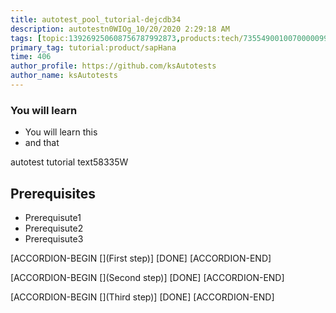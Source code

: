 ```yaml
---
title: autotest_pool_tutorial-dejcdb34
description: autotestn0WIOg_10/20/2020 2:29:18 AM
tags: [topic:139269250608756787992873,products:tech/73554900100700000996,tutorial:experience/advanced]
primary_tag: tutorial:product/sapHana
time: 406
author_profile: https://github.com/ksAutotests
author_name: ksAutotests
---
```

### You will learn
- You will learn this
- and that

autotest tutorial text58335W

## Prerequisites
- Prerequisute1
- Prerequisute2
- Prerequisute3

[ACCORDION-BEGIN [](First step)]
[DONE]
[ACCORDION-END]

[ACCORDION-BEGIN [](Second step)]
[DONE]
[ACCORDION-END]

[ACCORDION-BEGIN [](Third step)]
[DONE]
[ACCORDION-END]

